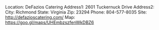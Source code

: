 Location: DeFazios Catering
Address1: 2601 Tuckernuck Drive
Address2: 
City: Richmond
State: Virginia
Zip: 23294
Phone: 804-577-8035
Site: http://defazioscatering.com/
Map: https://goo.gl/maps/UHEmbzszfenWkDBZ6